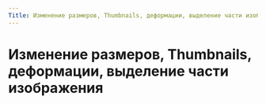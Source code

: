 ```yaml
---
Title: Изменение размеров, Thumbnails, деформации, выделение части изображения
---
```



Изменение размеров, Thumbnails, деформации, выделение части изображения
=======================================================================

<!-- TOC -->
